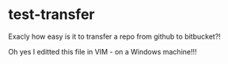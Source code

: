 # test-transfer
Exacly how easy is it to transfer a repo from github to bitbucket?!

Oh yes I editted this file in VIM - on a Windows machine!!!
